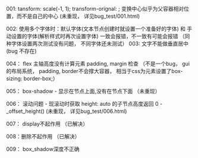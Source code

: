 001:   tansform: scale(-1, 1); transform-orignal: ; 变换中心似乎为父容器相对位置，而不是自己的中心 (未重现， 详见bug_test/001.html)

002:   使用多个字体时：默认字体(文本节点创建时就设置一个准备好的字体) 和 手动设置的字体(解析样式时再次设置字体) 一致会报错，不一致有可能会报错 （同种字体设置两次测试没有问题，
        不同字体还未测试）
003:   文字不能做垂直居中   (bug 不存在)

004： flex 主轴高度没有计算元素 padding, margin 检查 （不是一个bug， gui的布局系统， padding, border不会撑大容器， 相当于css为元素设置了box-sizing: border-box;）

005：  box-shadow - 显示在节点上面,没有在节点下面 （未重现）

006： 滚动问题 - 现滚动时获取 height: auto 的子节点高度返回 0 - _offset_height()    (未重现， 详见bug_test/006.html)

007： display不起作用   （已解决）

008：删除不起作用 （已解决）

009： box_shadow深度不正确